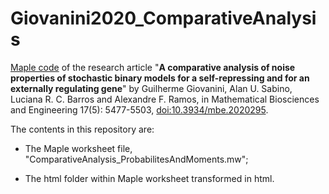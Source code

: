 # Giovanini2020_ComparativeAnalysis

[Maple code](ComparativeAnalysis_ProbabilitesAndMoments.mw) of the research article "**A comparative analysis of noise properties of stochastic binary models for a self-repressing and for an externally regulating gene**" by Guilherme Giovanini, Alan U. Sabino, Luciana R. C. Barros and Alexandre F. Ramos, in Mathematical Biosciences 
   and Engineering 17(5): 5477-5503, [doi:10.3934/mbe.2020295](https://doi.org/10.3934/mbe.2020295).
 
The contents in this repository are:
* The Maple worksheet file, "ComparativeAnalysis_ProbabilitesAndMoments.mw";

* The html folder within Maple worksheet transformed in html.
